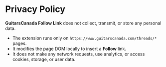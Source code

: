 # Privacy Policy

**GuitarsCanada Follow Link** does not collect, transmit, or store any personal data.

- The extension runs only on `https://www.guitarscanada.com/threads/*` pages.
- It modifies the page DOM locally to insert a **Follow** link.
- It does not make any network requests, use analytics, or access cookies, storage, or user data.
